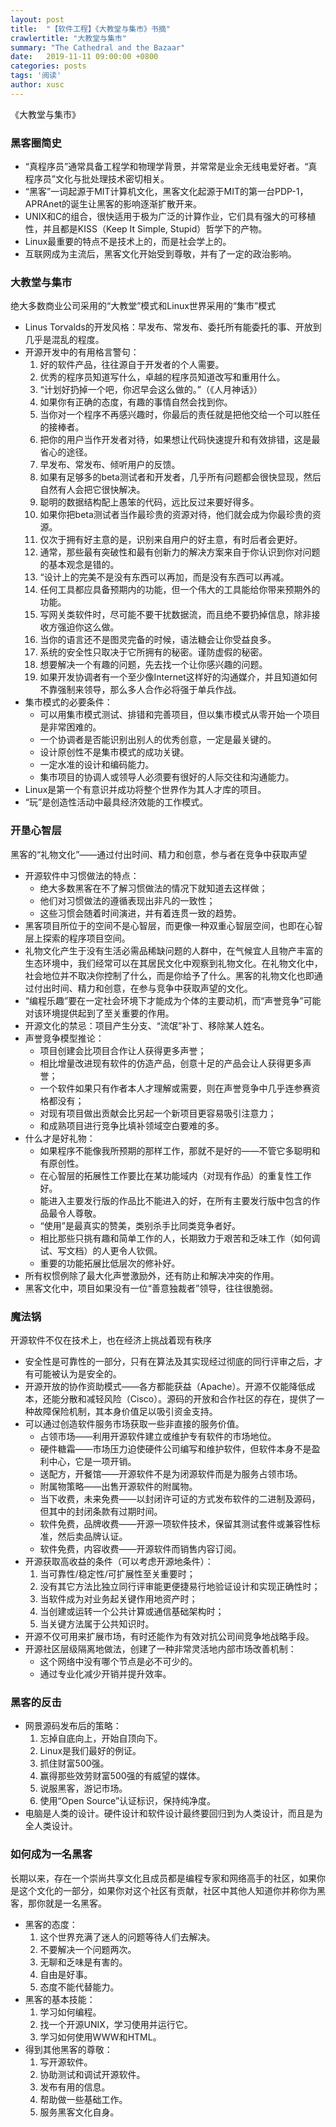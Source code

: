 ```yaml
---
layout: post
title:  "【软件工程】《大教堂与集市》书摘"
crawlertitle: "大教堂与集市"
summary: "The Cathedral and the Bazaar"
date:   2019-11-11 09:00:00 +0800
categories: posts
tags: '阅读'
author: xusc
---
```


《大教堂与集市》

### 黑客圈简史
- “真程序员”通常具备工程学和物理学背景，并常常是业余无线电爱好者。“真程序员”文化与批处理技术密切相关。
- “黑客”一词起源于MIT计算机文化，黑客文化起源于MIT的第一台PDP-1，APRAnet的诞生让黑客的影响逐渐扩散开来。
- UNIX和C的组合，很快适用于极为广泛的计算作业，它们具有强大的可移植性，并且都是KISS（Keep It Simple, Stupid）哲学下的产物。
- Linux最重要的特点不是技术上的，而是社会学上的。
- 互联网成为主流后，黑客文化开始受到尊敬，并有了一定的政治影响。

### 大教堂与集市
绝大多数商业公司采用的“大教堂”模式和Linux世界采用的“集市”模式
- Linus Torvalds的开发风格：早发布、常发布、委托所有能委托的事、开放到几乎是混乱的程度。
- 开源开发中的有用格言警句：
  1. 好的软件产品，往往源自于开发者的个人需要。
  2. 优秀的程序员知道写什么，卓越的程序员知道改写和重用什么。
  3. “计划好扔掉一个吧，你迟早会这么做的。”（《人月神话》）
  4. 如果你有正确的态度，有趣的事情自然会找到你。
  5. 当你对一个程序不再感兴趣时，你最后的责任就是把他交给一个可以胜任的接棒者。
  6. 把你的用户当作开发者对待，如果想让代码快速提升和有效排错，这是最省心的途径。
  7. 早发布、常发布、倾听用户的反馈。
  8. 如果有足够多的beta测试者和开发者，几乎所有问题都会很快显现，然后自然有人会把它很快解决。
  9. 聪明的数据结构配上愚笨的代码，远比反过来要好得多。
  10. 如果你把beta测试者当作最珍贵的资源对待，他们就会成为你最珍贵的资源。
  11. 仅次于拥有好主意的是，识别来自用户的好主意，有时后者会更好。
  12. 通常，那些最有突破性和最有创新力的解决方案来自于你认识到你对问题的基本观念是错的。
  13. “设计上的完美不是没有东西可以再加，而是没有东西可以再减。
  14. 任何工具都应具备预期内的功能，但一个伟大的工具能给你带来预期外的功能。
  15. 写网关类软件时，尽可能不要干扰数据流，而且绝不要扔掉信息，除非接收方强迫你这么做。
  16. 当你的语言还不是图灵完备的时候，语法糖会让你受益良多。
  17. 系统的安全性只取决于它所拥有的秘密。谨防虚假的秘密。
  18. 想要解决一个有趣的问题，先去找一个让你感兴趣的问题。
  19. 如果开发协调者有一个至少像Internet这样好的沟通媒介，并且知道如何不靠强制来领导，那么多人合作必将强于单兵作战。
- 集市模式的必要条件：
  - 可以用集市模式测试、排错和完善项目，但以集市模式从零开始一个项目是非常困难的。
  - 一个协调者是否能识别出别人的优秀创意，一定是最关键的。
  - 设计原创性不是集市模式的成功关键。
  - 一定水准的设计和编码能力。
  - 集市项目的协调人或领导人必须要有很好的人际交往和沟通能力。
- Linux是第一个有意识并成功将整个世界作为其人才库的项目。
- “玩”是创造性活动中最具经济效能的工作模式。

### 开垦心智层
黑客的“礼物文化”——通过付出时间、精力和创意，参与者在竞争中获取声望
- 开源软件中习惯做法的特点：
  - 绝大多数黑客在不了解习惯做法的情况下就知道去这样做；
  - 他们对习惯做法的遵循表现出非凡的一致性；
  - 这些习惯会随着时间演进，并有着连贯一致的趋势。
- 黑客项目所位于的空间不是心智层，而更像一种双重心智层空间，也即在心智层上探索的程序项目空间。
- 礼物文化产生于没有生活必需品稀缺问题的人群中，在气候宜人且物产丰富的生态环境中，我们经常可以在其居民文化中观察到礼物文化。在礼物文化中，社会地位并不取决你控制了什么，而是你给予了什么。黑客的礼物文化也即通过付出时间、精力和创意，在参与竞争中获取声望的文化。
- “编程乐趣”要在一定社会环境下才能成为个体的主要动机，而“声誉竞争”可能对该环境提供起到了至关重要的作用。
- 开源文化的禁忌：项目产生分支、“流氓”补丁、移除某人姓名。
- 声誉竞争模型推论：
  - 项目创建会比项目合作让人获得更多声誉；
  - 相比增量改进现有软件的仿造产品，创意十足的产品会让人获得更多声誉；
  - 一个软件如果只有作者本人才理解或需要，则在声誉竞争中几乎连参赛资格都没有；
  - 对现有项目做出贡献会比另起一个新项目更容易吸引注意力；
  - 和成熟项目进行竞争比填补领域空白要难的多。
- 什么才是好礼物：
  - 如果程序不能像我所预期的那样工作，那就不是好的——不管它多聪明和有原创性。
  - 在心智层的拓展性工作要比在某功能域内（对现有作品）的重复性工作好。
  - 能进入主要发行版的作品比不能进入的好，在所有主要发行版中包含的作品最令人尊敬。
  - “使用”是最真实的赞美，类别杀手比同类竞争者好。
  - 相比那些只挑有趣和简单工作的人，长期致力于艰苦和乏味工作（如何调试、写文档）的人更令人钦佩。
  - 重要的功能拓展比低层次的修补好。
- 所有权惯例除了最大化声誉激励外，还有防止和解决冲突的作用。
- 黑客文化中，项目如果没有一位“善意独裁者”领导，往往很脆弱。

### 魔法锅
开源软件不仅在技术上，也在经济上挑战着现有秩序
- 安全性是可靠性的一部分，只有在算法及其实现经过彻底的同行评审之后，才有可能被认为是安全的。
- 开源开放的协作资助模式——各方都能获益（Apache）。开源不仅能降低成本，还能分散和减轻风险（Cisco）。源码的开放和合作社区的存在，提供了一种故障保险机制，其本身价值足以吸引资金支持。
- 可以通过创造软件服务市场获取一些非直接的服务价值。
  - 占领市场——利用开源软件建立或维护专有软件的市场地位。
  - 硬件糖霜——市场压力迫使硬件公司编写和维护软件，但软件本身不是盈利中心，它是一项开销。
  - 送配方，开餐馆——开源软件不是为闭源软件而是为服务占领市场。
  - 附属物策略——出售开源软件的附属物。
  - 当下收费，未来免费——以封闭许可证的方式发布软件的二进制及源码，但其中的封闭条款有过期时间。
  - 软件免费，品牌收费——开源一项软件技术，保留其测试套件或兼容性标准，然后卖品牌认证。
  - 软件免费，内容收费——开源软件而销售内容订阅。
- 开源获取高收益的条件（可以考虑开源地条件）：
  1. 当可靠性/稳定性/可扩展性至关重要时；
  2. 没有其它方法比独立同行评审能更便捷易行地验证设计和实现正确性时；
  3. 当软件成为对业务起关键作用地资产时；
  4. 当创建或运转一个公共计算或通信基础架构时；
  5. 当关键方法属于公共知识时。
- 开源不仅可用来扩展市场，有时还能作为有效对抗公司间竞争地战略手段。
- 开源社区层级隔离地做法，创建了一种非常灵活地内部市场改善机制：
  - 这个网络中没有哪个节点是必不可少的。
  - 通过专业化减少开销并提升效率。

### 黑客的反击
- 网景源码发布后的策略：
  1. 忘掉自底向上，开始自顶向下。
  2. Linux是我们最好的例证。
  3. 抓住财富500强。
  4. 赢得那些效劳财富500强的有威望的媒体。
  5. 说服黑客，游记市场。
  6. 使用“Open Source”认证标识，保持纯净度。
- 电脑是人类的设计。硬件设计和软件设计最终要回归到为人类设计，而且是为全人类设计。

### 如何成为一名黑客
长期以来，存在一个崇尚共享文化且成员都是编程专家和网络高手的社区，如果你是这个文化的一部分，如果你对这个社区有贡献，社区中其他人知道你并称你为黑客，那你就是一名黑客。
- 黑客的态度：
  1. 这个世界充满了迷人的问题等待人们去解决。
  2. 不要解决一个问题两次。
  3. 无聊和乏味是有害的。
  4. 自由是好事。
  5. 态度不能代替能力。
- 黑客的基本技能：
  1. 学习如何编程。
  2. 找一个开源UNIX，学习使用并运行它。
  3. 学习如何使用WWW和HTML。
- 得到其他黑客的尊敬：
  1. 写开源软件。
  2. 协助测试和调试开源软件。
  3. 发布有用的信息。
  4. 帮助做一些基础工作。
  5. 服务黑客文化自身。
